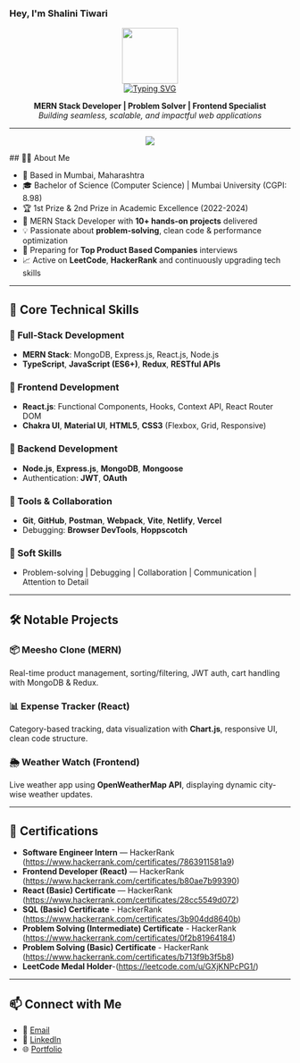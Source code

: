 ### Hey, I'm Shalini Tiwari
<div id="intro-img" align="center">
    <a href="#"><img src="https://emojis.slackmojis.com/emojis/images/1531849430/4246/blob-sunglasses.gif?1531849430" width=100></a>
</div>
<div id="about-me" align="center">
<a href="https://git.io/typing-svg"><img src="https://readme-typing-svg.demolab.com?font=Roboto+Condensed&weight=500&size=25&duration=4000&pause=500&color=EB5775&center=true&vCenter=true&width=550&lines=%2C+It's+nice+to+meet+you!;" alt="Typing SVG" /></a>
</div>
<p align="center">
  <b>MERN Stack Developer | Problem Solver | Frontend Specialist</b> <br/>
  <i>Building seamless, scalable, and impactful web applications</i>
</p>

---
<p align="center">
  <img src="https://komarev.com/ghpvc/?username=shalinitiwarindia&style=flat-square&color=blue" />
</p>
## 👩‍💻 About Me  

- 📍 Based in Mumbai, Maharashtra  
- 🎓 Bachelor of Science (Computer Science) | Mumbai University (CGPI: 8.98)  
- 🏆 1st Prize & 2nd Prize in Academic Excellence (2022-2024)  
- 💼 MERN Stack Developer with **10+ hands-on projects** delivered  
- 💡 Passionate about **problem-solving**, clean code & performance optimization  
- 🎯 Preparing for **Top Product Based Companies** interviews  
- 📈 Active on **LeetCode**, **HackerRank** and continuously upgrading tech skills

---

## 🚀 Core Technical Skills  

### 📌 Full-Stack Development  
- **MERN Stack**: MongoDB, Express.js, React.js, Node.js  
- **TypeScript**, **JavaScript (ES6+)**, **Redux**, **RESTful APIs**  

### 📌 Frontend Development  
- **React.js**: Functional Components, Hooks, Context API, React Router DOM  
- **Chakra UI**, **Material UI**, **HTML5**, **CSS3** (Flexbox, Grid, Responsive)

### 📌 Backend Development  
- **Node.js**, **Express.js**, **MongoDB**, **Mongoose**  
- Authentication: **JWT**, **OAuth**

### 📌 Tools & Collaboration  
- **Git**, **GitHub**, **Postman**, **Webpack**, **Vite**, **Netlify**, **Vercel**  
- Debugging: **Browser DevTools**, **Hoppscotch**

### 📌 Soft Skills  
- Problem-solving | Debugging | Collaboration | Communication | Attention to Detail  

---

## 🛠️ Notable Projects  

### 📦 Meesho Clone (MERN)  
Real-time product management, sorting/filtering, JWT auth, cart handling with MongoDB & Redux.  


 


### 📊 Expense Tracker (React)  
Category-based tracking, data visualization with **Chart.js**, responsive UI, clean code structure.  


### 🌦️ Weather Watch (Frontend)  
Live weather app using **OpenWeatherMap API**, displaying dynamic city-wise weather updates.  


---

## 📜 Certifications  
- **Software Engineer Intern** — HackerRank (https://www.hackerrank.com/certificates/7863911581a9)
- **Frontend Developer (React)** — HackerRank (https://www.hackerrank.com/certificates/b80ae7b99390) 
- **React (Basic) Certificate** — HackerRank  (https://www.hackerrank.com/certificates/28cc5549d072)
- **SQL (Basic) Certificate** - HackerRank (https://www.hackerrank.com/certificates/3b904dd8640b)
- **Problem Solving (Intermediate) Certificate** - HackerRank (https://www.hackerrank.com/certificates/0f2b81964184)
- **Problem Solving (Basic) Certificate** - HackerRank (https://www.hackerrank.com/certificates/b713f9b3f5b8)
- **LeetCode Medal Holder**-(https://leetcode.com/u/GXjKNPcPG1/)

---

## 📫 Connect with Me  

- 📧 [Email](mailto:shalinitiwarindia@gmail.com)  
- 💼 [LinkedIn](https://www.linkedin.com/in/shalini-tiwari-466566239/)  
- 🌐 [Portfolio](https://portfolio-project-3raw5tndh-shalinitiwarindias-projects.vercel.app/) 


